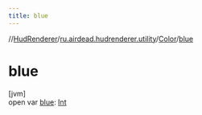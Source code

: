 ```yaml
---
title: blue
---
```

//[HudRenderer](../../../index.html)/[ru.airdead.hudrenderer.utility](../index.html)/[Color](index.html)/[blue](blue.html)



# blue



[jvm]\
open var [blue](blue.html): [Int](https://kotlinlang.org/api/latest/jvm/stdlib/kotlin/-int/index.html)




